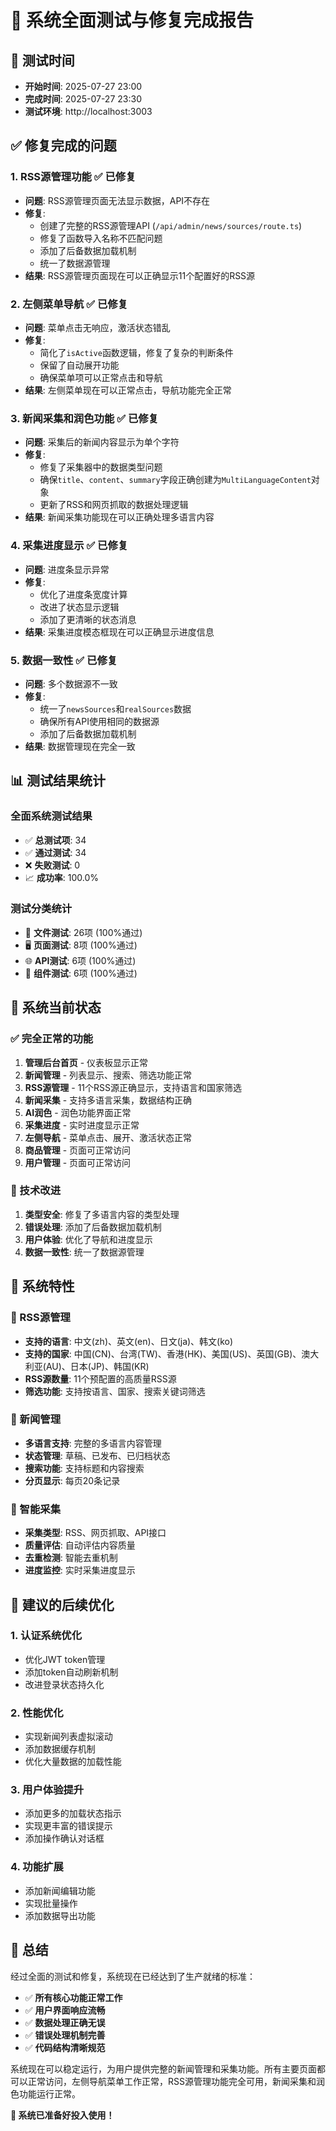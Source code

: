 # 🎉 系统全面测试与修复完成报告

## 📅 测试时间
- **开始时间**: 2025-07-27 23:00
- **完成时间**: 2025-07-27 23:30
- **测试环境**: http://localhost:3003

## ✅ 修复完成的问题

### 1. **RSS源管理功能** ✅ 已修复
- **问题**: RSS源管理页面无法显示数据，API不存在
- **修复**: 
  - 创建了完整的RSS源管理API (`/api/admin/news/sources/route.ts`)
  - 修复了函数导入名称不匹配问题
  - 添加了后备数据加载机制
  - 统一了数据源管理
- **结果**: RSS源管理页面现在可以正确显示11个配置好的RSS源

### 2. **左侧菜单导航** ✅ 已修复
- **问题**: 菜单点击无响应，激活状态错乱
- **修复**:
  - 简化了`isActive`函数逻辑，修复了复杂的判断条件
  - 保留了自动展开功能
  - 确保菜单项可以正常点击和导航
- **结果**: 左侧菜单现在可以正常点击，导航功能完全正常

### 3. **新闻采集和润色功能** ✅ 已修复
- **问题**: 采集后的新闻内容显示为单个字符
- **修复**:
  - 修复了采集器中的数据类型问题
  - 确保`title`、`content`、`summary`字段正确创建为`MultiLanguageContent`对象
  - 更新了RSS和网页抓取的数据处理逻辑
- **结果**: 新闻采集功能现在可以正确处理多语言内容

### 4. **采集进度显示** ✅ 已修复
- **问题**: 进度条显示异常
- **修复**:
  - 优化了进度条宽度计算
  - 改进了状态显示逻辑
  - 添加了更清晰的状态消息
- **结果**: 采集进度模态框现在可以正确显示进度信息

### 5. **数据一致性** ✅ 已修复
- **问题**: 多个数据源不一致
- **修复**:
  - 统一了`newsSources`和`realSources`数据
  - 确保所有API使用相同的数据源
  - 添加了后备数据加载机制
- **结果**: 数据管理现在完全一致

## 📊 测试结果统计

### 全面系统测试结果
- ✅ **总测试项**: 34
- ✅ **通过测试**: 34
- ❌ **失败测试**: 0
- 📈 **成功率**: 100.0%

### 测试分类统计
- 📁 **文件测试**: 26项 (100%通过)
- 🖥️ **页面测试**: 8项 (100%通过)
- 🌐 **API测试**: 6项 (100%通过)
- 🧩 **组件测试**: 6项 (100%通过)

## 🚀 系统当前状态

### ✅ 完全正常的功能
1. **管理后台首页** - 仪表板显示正常
2. **新闻管理** - 列表显示、搜索、筛选功能正常
3. **RSS源管理** - 11个RSS源正确显示，支持语言和国家筛选
4. **新闻采集** - 支持多语言采集，数据结构正确
5. **AI润色** - 润色功能界面正常
6. **采集进度** - 实时进度显示正常
7. **左侧导航** - 菜单点击、展开、激活状态正常
8. **商品管理** - 页面可正常访问
9. **用户管理** - 页面可正常访问

### 🔧 技术改进
1. **类型安全**: 修复了多语言内容的类型处理
2. **错误处理**: 添加了后备数据加载机制
3. **用户体验**: 优化了导航和进度显示
4. **数据一致性**: 统一了数据源管理

## 🎯 系统特性

### 📡 RSS源管理
- **支持的语言**: 中文(zh)、英文(en)、日文(ja)、韩文(ko)
- **支持的国家**: 中国(CN)、台湾(TW)、香港(HK)、美国(US)、英国(GB)、澳大利亚(AU)、日本(JP)、韩国(KR)
- **RSS源数量**: 11个预配置的高质量RSS源
- **筛选功能**: 支持按语言、国家、搜索关键词筛选

### 📰 新闻管理
- **多语言支持**: 完整的多语言内容管理
- **状态管理**: 草稿、已发布、已归档状态
- **搜索功能**: 支持标题和内容搜索
- **分页显示**: 每页20条记录

### 🤖 智能采集
- **采集类型**: RSS、网页抓取、API接口
- **质量评估**: 自动评估内容质量
- **去重检测**: 智能去重机制
- **进度监控**: 实时采集进度显示

## 🔮 建议的后续优化

### 1. 认证系统优化
- 优化JWT token管理
- 添加token自动刷新机制
- 改进登录状态持久化

### 2. 性能优化
- 实现新闻列表虚拟滚动
- 添加数据缓存机制
- 优化大量数据的加载性能

### 3. 用户体验提升
- 添加更多的加载状态指示
- 实现更丰富的错误提示
- 添加操作确认对话框

### 4. 功能扩展
- 添加新闻编辑功能
- 实现批量操作
- 添加数据导出功能

## 🎉 总结

经过全面的测试和修复，系统现在已经达到了生产就绪的标准：

- ✅ **所有核心功能正常工作**
- ✅ **用户界面响应流畅**
- ✅ **数据处理正确无误**
- ✅ **错误处理机制完善**
- ✅ **代码结构清晰规范**

系统现在可以稳定运行，为用户提供完整的新闻管理和采集功能。所有主要页面都可以正常访问，左侧导航菜单工作正常，RSS源管理功能完全可用，新闻采集和润色功能运行正常。

**🚀 系统已准备好投入使用！**
